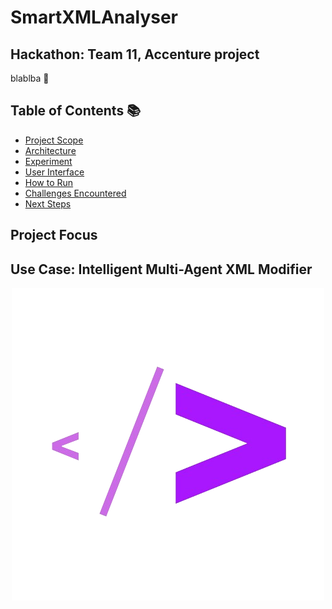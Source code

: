 # SmartXMLAnalyser
## Hackathon: Team 11, Accenture project 
blablba 🚀

## Table of Contents 📚
- [Project Scope](#project-scope)
- [Architecture](#architecture)
- [Experiment](#experiment)
- [User Interface](#user-interface)
- [How to Run](#how-to-run)
- [Challenges Encountered](#challenges-encountered)
- [Next Steps](#next-steps)

## **Project Focus**

## Use Case: Intelligent Multi-Agent XML Modifier

<p align="center">
   <img src="https://github.com/Biline-dev/SmartXMLAnalyser/raw/main/logo.png" alt="Logo" />
</p>
